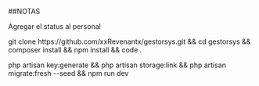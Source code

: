 ##NOTAS

<p>Agregar el status al personal</p>



<p>git clone https://github.com/xxRevenantx/gestorsys.git && cd gestorsys && composer install && npm install && code .<p>
<p>php artisan key:generate && php artisan storage:link && php artisan migrate:fresh --seed && npm run dev</p>



